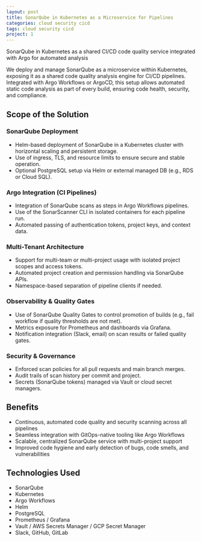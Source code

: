 ```yaml
---
layout: post
title: SonarQube in Kubernetes as a Microservice for Pipelines
categories: cloud security cicd
tags: cloud security cicd
project: 1
---
```


SonarQube in Kubernetes as a shared CI/CD code quality service integrated with Argo for automated analysis

<!--more-->

We deploy and manage SonarQube as a microservice within Kubernetes, exposing it as a shared code quality analysis engine for CI/CD pipelines. Integrated with Argo Workflows or ArgoCD, this setup allows automated static code analysis as part of every build, ensuring code health, security, and compliance.

## Scope of the Solution

### SonarQube Deployment

- Helm-based deployment of SonarQube in a Kubernetes cluster with horizontal scaling and persistent storage.  
- Use of ingress, TLS, and resource limits to ensure secure and stable operation.  
- Optional PostgreSQL setup via Helm or external managed DB (e.g., RDS or Cloud SQL).

### Argo Integration (CI Pipelines)

- Integration of SonarQube scans as steps in Argo Workflows pipelines.  
- Use of the SonarScanner CLI in isolated containers for each pipeline run.  
- Automated passing of authentication tokens, project keys, and context data.

### Multi-Tenant Architecture

- Support for multi-team or multi-project usage with isolated project scopes and access tokens.  
- Automated project creation and permission handling via SonarQube APIs.  
- Namespace-based separation of pipeline clients if needed.

### Observability & Quality Gates

- Use of SonarQube Quality Gates to control promotion of builds (e.g., fail workflow if quality thresholds are not met).  
- Metrics exposure for Prometheus and dashboards via Grafana.  
- Notification integration (Slack, email) on scan results or failed quality gates.

### Security & Governance

- Enforced scan policies for all pull requests and main branch merges.  
- Audit trails of scan history per commit and project.  
- Secrets (SonarQube tokens) managed via Vault or cloud secret managers.

## Benefits

- Continuous, automated code quality and security scanning across all pipelines  
- Seamless integration with GitOps-native tooling like Argo Workflows  
- Scalable, centralized SonarQube service with multi-project support  
- Improved code hygiene and early detection of bugs, code smells, and vulnerabilities

## Technologies Used

- SonarQube  
- Kubernetes  
- Argo Workflows  
- Helm  
- PostgreSQL  
- Prometheus / Grafana  
- Vault / AWS Secrets Manager / GCP Secret Manager  
- Slack, GitHub, GitLab
